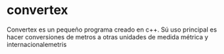 # convertex
Convertex es un pequeño programa creado en c++. Sú uso principal es hacer conversiones de metros a otras unidades de medida métrica y internacionalemetris
